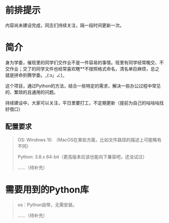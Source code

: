 # 前排提示

内容尚未建设完成，同志们持续关注，隔一段时间更新一次。

# 简介

身为学委，催班里的同学们交作业不是一件容易的事情。班里有同学经常晚交、不交作业；交了的同学文件也经常喜欢瞎**不按照格式命名，清名单巨麻烦，总之就是拼命折腾学委。\_(:з」∠)\_

这个项目，通过Python的方法，结合一些特定的需求，解决一些办公过程中常见的、繁琐的且通用的问题。

持续建设中，大家可以关注，平日里要打工，不定期更新（提前为自己的咕咕咕找好借口）

## 配置要求

> OS: Windows 10. （MacOS在某些方面，比如文件路径的描述上可能略有不同）
>
> Python: 3.8.x 64-bit（更高版本应该也能向下兼容吧，还没试过）
>
> ......（待补充）

# 需要用到的Python库

>  os：Python自带，无需安装。
>
> ......（待补充）
